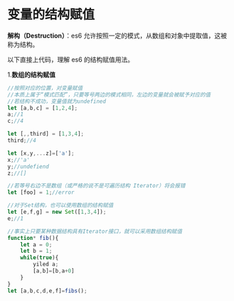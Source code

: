 # 变量的结构赋值

**解构（Destruction）**：es6 允许按照一定的模式，从数组和对象中提取值，这被称为结构。

以下直接上代码，理解 es6 的结构赋值用法。

1.**数组的结构赋值**

```javascript
//按照对应的位置，对变量赋值
//本质上属于“模式匹配”，只要等号两边的模式相同，左边的变量就会被赋予对应的值
//若结构不成功，变量值就为undefined
let [a,b,c] = [1,2,4];
a;//1
c;//4

let [,,third] = [1,3,4];
third;//4

let [x,y,...z]=['a'];
x;//'a'
y;//undefiend
z;//[]

//若等号右边不是数组（或严格的说不是可遍历结构 Iterator）将会报错
let [foo] = 1;//error

//对于Set结构，也可以使用数组的结构赋值
let [e,f,g] = new Set([1,3,4]);
e;//1

//事实上只要某种数据结构具有Iterator接口，就可以采用数组结构赋值
function* fib(){
    let a = 0;
    let b = 1;
    while(true){
        yiled a;
        [a,b]=[b,a+0]
    }
}
let [a,b,c,d,e,f]=fibs();

```

